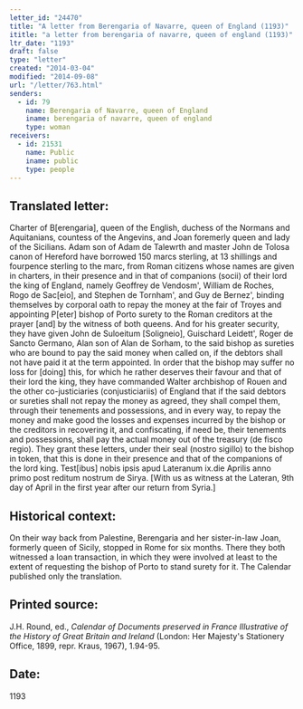 ```yaml
---
letter_id: "24470"
title: "A letter from Berengaria of Navarre, queen of England (1193)"
ititle: "a letter from berengaria of navarre, queen of england (1193)"
ltr_date: "1193"
draft: false
type: "letter"
created: "2014-03-04"
modified: "2014-09-08"
url: "/letter/763.html"
senders:
  - id: 79
    name: Berengaria of Navarre, queen of England
    iname: berengaria of navarre, queen of england
    type: woman
receivers:
  - id: 21531
    name: Public
    iname: public
    type: people
---
```

<h2> Translated letter:</h2>Charter of B[erengaria], queen of the English, duchess of the Normans and Aquitanians, countess of the Angevins, and Joan foremerly queen and lady of the Sicilians.
Adam son of Adam de Talewrth and master John de Tolosa canon of Hereford have borrowed 150 marcs sterling, at 13 shillings and fourpence sterling to the marc, from Roman citizens whose names are given in charters, in their presence and in that of companions (socii) of their lord the king of England, namely Geoffrey de Vendosm', William de Roches, Rogo de Sac[eio], and Stephen de Tornham', and Guy de Bernez', binding themselves by corporal oath to repay the money at the fair of Troyes and appointing P[eter] bishop of Porto surety to the Roman creditors at the prayer [and] by the witness of both queens.  And for his greater security, they have given John de Suloeitum [Soligneio], Guischard Leidett', Roger de Sancto Germano, Alan son of Alan de Sorham, to the said bishop as sureties who are bound to pay the said money when called on, if the debtors shall not have paid it at the term appointed.  In order that the bishop may suffer no loss for [doing] this, for which he rather deserves their favour and that of their lord the king, they have commanded Walter archbishop of Rouen and the other co-justiciaries (conjusticiariis) of England that if the said debtors or sureties shall not repay the money as agreed, they shall compel them, through their tenements and possessions, and in every way, to repay the money and make good the losses and expenses incurred by the bishop or the creditors in recovering it, and confiscating, if need be, their tenements and possessions, shall pay the actual money out of the treasury (de fisco regio).  They grant these letters, under their seal (nostro sigillo) to the bishop in token, that this is done in their presence and that of the companions of the lord king.
Test[ibus] nobis ipsis apud Lateranum ix.die Aprilis anno primo post reditum nostrum de Sirya.
[With us as witness at the Lateran, 9th day of April in the first year after our return from Syria.]
<h2 class="mt-4"> Historical context:</h2>On their way back from Palestine, Berengaria and her sister-in-law Joan, formerly queen of Sicily, stopped in Rome for six months.  There they both witnessed a loan transaction, in which they were involved at least to the extent of requesting the bishop of Porto to stand surety for it.  The Calendar published only the translation.
<h2 class="mt-4"> Printed source:</h2><p>J.H. Round, ed., <em>Calendar of Documents preserved in France Illustrative of the History of Great Britain and Ireland</em> (London: Her Majesty's Stationery Office, 1899, repr. Kraus, 1967), 1.94-95.</p><h2 class="mt-4"> Date:</h2>1193